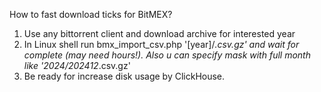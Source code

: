 How to fast download ticks for BitMEX?
1. Use any bittorrent client and download archive for interested year
2. In Linux shell run bmx_import_csv.php '[year]/*.csv.gz' and wait for complete (may need hours!). Also u can specify mask with full month like '2024/202412*.csv.gz'
3. Be ready for increase disk usage by ClickHouse.